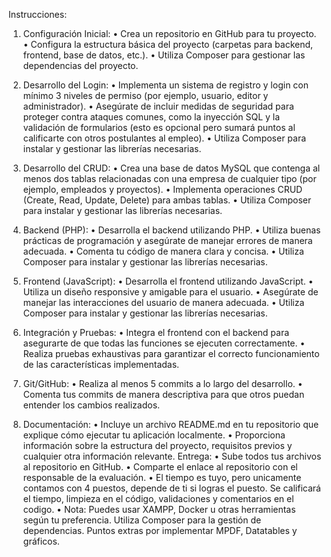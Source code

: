 Instrucciones:
1.	Configuración Inicial:
•	Crea un repositorio en GitHub para tu proyecto.
•	Configura la estructura básica del proyecto (carpetas para backend, frontend, base de datos, etc.).
•	Utiliza Composer para gestionar las dependencias del proyecto.

2.	Desarrollo del Login:
•	Implementa un sistema de registro y login con mínimo 3 niveles de permiso (por ejemplo, usuario, editor y administrador).
•	Asegúrate de incluir medidas de seguridad para proteger contra ataques comunes, como la inyección SQL y la validación de formularios (esto es opcional pero sumará puntos al calificarte con otros postulantes al empleo).
•	Utiliza Composer para instalar y gestionar las librerías necesarias.

3.	Desarrollo del CRUD:
•	Crea una base de datos MySQL que contenga al menos dos tablas relacionadas con una empresa de cualquier tipo (por ejemplo, empleados y proyectos).
•	Implementa operaciones CRUD (Create, Read, Update, Delete) para ambas tablas.
•	Utiliza Composer para instalar y gestionar las librerías necesarias.

4.	Backend (PHP):
•	Desarrolla el backend utilizando PHP.
•	Utiliza buenas prácticas de programación y asegúrate de manejar errores de manera adecuada.
•	Comenta tu código de manera clara y concisa.
•	Utiliza Composer para instalar y gestionar las librerías necesarias.
5.	Frontend (JavaScript):
•	Desarrolla el frontend utilizando JavaScript.
•	Utiliza un diseño responsive y amigable para el usuario.
•	Asegúrate de manejar las interacciones del usuario de manera adecuada.
•	Utiliza Composer para instalar y gestionar las librerías necesarias.
6.	Integración y Pruebas:
•	Integra el frontend con el backend para asegurarte de que todas las funciones se ejecuten correctamente.
•	Realiza pruebas exhaustivas para garantizar el correcto funcionamiento de las características implementadas.
7.	Git/GitHub:
•	Realiza al menos 5 commits a lo largo del desarrollo.
•	Comenta tus commits de manera descriptiva para que otros puedan entender los cambios realizados.
8.	Documentación:
•	Incluye un archivo README.md en tu repositorio que explique cómo ejecutar tu aplicación localmente.
•	Proporciona información sobre la estructura del proyecto, requisitos previos y cualquier otra información relevante.
Entrega:
•	Sube todos tus archivos al repositorio en GitHub.
•	Comparte el enlace al repositorio con el responsable de la evaluación.
•	El tiempo es tuyo, pero unicamente contamos con 4 puestos, depende de ti si logras el puesto. Se calificará el tiempo, limpieza en el código, validaciones y comentarios en el codigo.
•	Nota: Puedes usar XAMPP, Docker u otras herramientas según tu preferencia. Utiliza Composer para la gestión de dependencias. Puntos extras por implementar MPDF, Datatables y gráficos.